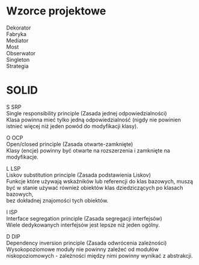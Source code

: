 # Wzorce projektowe  
Dekorator  
Fabryka  
Mediator  
Most  
Obserwator  
Singleton  
Strategia  
  
# SOLID
    
S	SRP  
Single responsibility principle (Zasada jednej odpowiedzialności)  
Klasa powinna mieć tylko jedną odpowiedzialność (nigdy nie powinien istnieć więcej niż jeden powód do modyfikacji klasy).  
  
O	OCP	  
Open/closed principle (Zasada otwarte-zamknięte)  
Klasy (encje) powinny być otwarte na rozszerzenia i zamknięte na modyfikacje.  
  
L	LSP	  
Liskov substitution principle (Zasada podstawienia Liskov)  
Funkcje które używają wskaźników lub referencji do klas bazowych, muszą być w stanie używać również obiektów klas dziedziczących po klasach bazowych,   
bez dokładnej znajomości tych obiektów.  
  
I	ISP	  
Interface segregation principle (Zasada segregacji interfejsów)  
Wiele dedykowanych interfejsów jest lepsze niż jeden ogólny.  
  
D	DIP	  
Dependency inversion principle (Zasada odwrócenia zależności)  
Wysokopoziomowe moduły nie powinny zależeć od modułów niskopoziomowych - zależności między nimi powinny wynikać z abstrakcji.  

